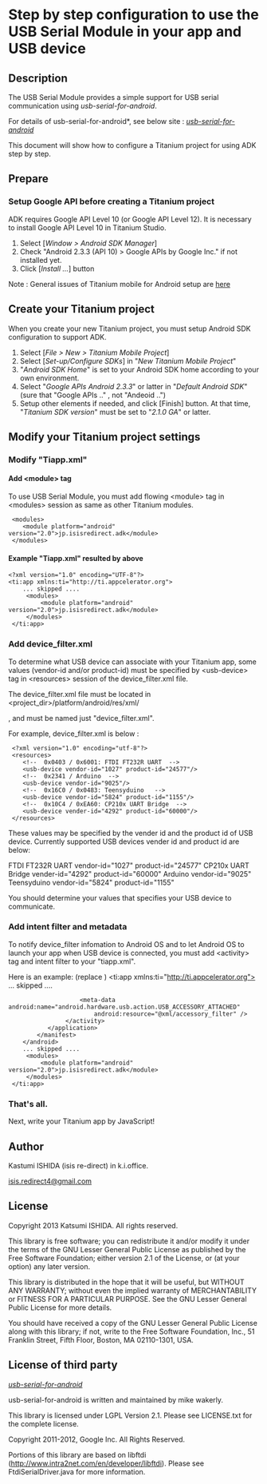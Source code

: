 # Step by step configuration to use the USB Serial Module in your app and USB device

## Description

The USB Serial Module provides a simple support for USB serial communication using *usb-serial-for-android*.

For details of usb-serial-for-android*, see below site  :
[*usb-serial-for-android*](https://code.google.com/p/usb-serial-for-android/)

This document will show how to configure a Titanium project for using ADK step by step.

## Prepare 
### Setup Google API before creating a Titanium project

ADK requires Google API Level 10 (or Google API Level 12).
It is necessary to install Google API Level 10 in Titanium Studio.  

1.	Select [*Window > Android SDK Manager*]
2.	Check "Android 2.3.3 (API 10) > Google APIs by Google Inc." if not installed yet.
3.	Click [*Install ...*] button


Note : General issues of Titanium mobile for Android setup are [here](https://wiki.appcelerator.org/display/guides/Quick+Start) 

## Create your Titanium project
When you create your new Titanium project, you must setup Android SDK configuration to support ADK.  

1.	Select [*File > New > Titanium Mobile Project*]
1.	Select [*Set-up/Configure SDKs*] in "*New Titanium Mobile Project*"
2.	"*Android SDK Home*" is set to your Android SDK home according to your own environment.
3.	Select "*Google APIs Android 2.3.3*" or latter in "*Default Android SDK*" (sure that "Google APIs .." , not "Andeoid ..") 
4.	Setup other elements if needed, and click [Finish] button. At that time, "*Titanium SDK version*" must be set to "*2.1.0 GA*" or latter.

## Modify your Titanium project settings

### Modify "Tiapp.xml"
#### Add &lt;module&gt; tag
To use USB Serial Module, you must add flowing &lt;module&gt; tag in &lt;modules&gt; session as same as other Titanium modules.

     <modules>
        <module platform="android" version="2.0">jp.isisredirect.adk</module>
     </modules>

#### Example "Tiapp.xml" resulted by above

	<?xml version="1.0" encoding="UTF-8"?>
	<ti:app xmlns:ti="http://ti.appcelerator.org">
      	... skipped ....
         <modules>
             <module platform="android" version="2.0">jp.isisredirect.adk</module>
         </modules>
     </ti:app>

### Add device_filter.xml
To determine what USB device can associate with your Titanium app, some values (vendor-id and/or product-id) must be specified by &lt;usb-device&gt; tag in &lt;resources&gt; session of the device_filter.xml file.

The device_filter.xml file must be located in 
     &lt;project_dir&gt;/platform/android/res/xml/ 

, and must be named just "device_filter.xml".

For example, device_filter.xml is below :  

     <?xml version="1.0" encoding="utf-8"?>
     <resources>
		<!--  0x0403 / 0x6001: FTDI FT232R UART  -->
		<usb-device vendor-id="1027" product-id="24577"/>
		<!--  0x2341 / Arduino  -->
		<usb-device vendor-id="9025"/>
		<!--  0x16C0 / 0x0483: Teensyduino   -->
		<usb-device vendor-id="5824" product-id="1155"/>
		<!--  0x10C4 / 0xEA60: CP210x UART Bridge  -->
		<usb-device vender-id="4292" product-id="60000"/>
     </resources>

These values may be specified by the vender id and the product id of USB device.
Currently supported USB devices vender id and product id are below:

FTDI FT232R UART	vendor-id="1027" product-id="24577"
CP210x UART Bridge	vender-id="4292" product-id="60000"
Arduino vendor-id="9025"
Teensyduino	vendor-id="5824" product-id="1155"


You should determine your values that specifies your USB device to communicate.

### Add intent filter and metadata 
To notify device_filter infomation to Android OS and to let Android OS to launch your app when USB device is connected, you must add &lt;activity&gt; tag and intent filter to your "tiapp.xml".

Here is an example: (replace <your app name>)
	<?xml version="1.0" encoding="UTF-8"?>
	<ti:app xmlns:ti="http://ti.appcelerator.org">
      	... skipped ....
	    <android xmlns:android="http://schemas.android.com/apk/res/android">
	        <manifest>
	            <uses-sdk android:minSdkVersion="10"/>
	            <application>
			 		<activity android:configChanges="keyboardHidden|orientation" 
			 			android:label="<your app name>" android:name=".<your app name>Activity" 
			 			android:launchMode="singleTask"
			 			android:theme="@style/Theme.Titanium">
						<intent-filter>
							<action android:name="android.intent.action.MAIN"/>
							<category android:name="android.intent.category.LAUNCHER"/>
						</intent-filter>
						<intent-filter>
							<action android:name="android.hardware.usb.action.USB_ACCESSORY_ATTACHED" />
						</intent-filter>
	
						<meta-data android:name="android.hardware.usb.action.USB_ACCESSORY_ATTACHED"
							android:resource="@xml/accessory_filter" />
					</activity>
	           </application>
	        </manifest>
	    </android>
      	... skipped ....
         <modules>
             <module platform="android" version="2.0">jp.isisredirect.adk</module>
         </modules>
     </ti:app>
 

### That's all. 
Next, write your Titanium app by JavaScript!

## Author

Kastumi ISHIDA (isis re-direct) in k.i.office.

isis.redirect4@gmail.com


## License
Copyright 2013 Katsumi ISHIDA. All rights reserved.

 This library is free software; you can redistribute it and/or
 modify it under the terms of the GNU Lesser General Public
 License as published by the Free Software Foundation; either
 version 2.1 of the License, or (at your option) any later version.

 This library is distributed in the hope that it will be useful,
 but WITHOUT ANY WARRANTY; without even the implied warranty of
 MERCHANTABILITY or FITNESS FOR A PARTICULAR PURPOSE.  See the GNU
 Lesser General Public License for more details.

 You should have received a copy of the GNU Lesser General Public
 License along with this library; if not, write to the Free Software
 Foundation, Inc., 51 Franklin Street, Fifth Floor, Boston, MA  02110-1301,
 USA.

## License of third party
[*usb-serial-for-android*](https://code.google.com/p/usb-serial-for-android/)

usb-serial-for-android is written and maintained by mike wakerly.

This library is licensed under LGPL Version 2.1. Please see LICENSE.txt for the complete license.

Copyright 2011-2012, Google Inc. All Rights Reserved.

Portions of this library are based on libftdi (http://www.intra2net.com/en/developer/libftdi). Please see FtdiSerialDriver.java for more information.

